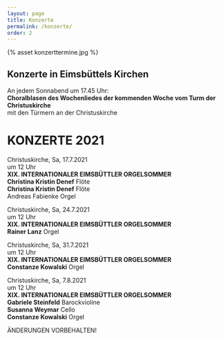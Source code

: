 ```yaml
---
layout: page
title: Konzerte
permalink: /konzerte/
order: 2
---
```


{% asset konzerttermine.jpg %}

## Konzerte in Eimsbüttels Kirchen

An jedem Sonnabend um 17.45 Uhr:  
**Choralblasen des Wochenliedes der kommenden Woche vom Turm der Christuskirche**  
mit den Türmern an der Christuskirche  

# KONZERTE 2021

Christuskirche, Sa, 17.7.2021  
um 12 Uhr  
**XIX. INTERNATIONALER EIMSBÜTTLER ORGELSOMMER**  
**Christina Kristin Denef** Flöte  
**Christina Kristin Denef** Flöte  
Andreas Fabienke Orgel  

Christuskirche, Sa, 24.7.2021  
um 12 Uhr  
**XIX. INTERNATIONALER EIMSBÜTTLER ORGELSOMMER**  
**Rainer Lanz** Orgel  

Christuskirche, Sa, 31.7.2021  
um 12 Uhr  
**XIX. INTERNATIONALER EIMSBÜTTLER ORGELSOMMER**  
**Constanze Kowalski** Orgel  

Christuskirche, Sa, 7.8.2021  
um 12 Uhr  
**XIX. INTERNATIONALER EIMSBÜTTLER ORGELSOMMER**  
**Gabriele Steinfeld** Barockvioline  
**Susanna Weymar** Cello  
**Constanze Kowalski** Orgel  

ÄNDERUNGEN VORBEHALTEN!

